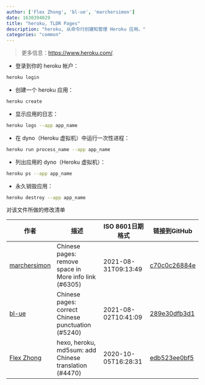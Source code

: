 ```yaml
---
author: ['Flex Zhong', 'bl-ue', 'marchersimon']
date: 1630394029
title: "heroku, TLDR Pages"
description: "heroku, 从命令行创建和管理 Heroku 应用。"
categories: "common"
---
```

> 更多信息：<https://www.heroku.com/>.

- 登录到你的 heroku 帐户：

```bash
heroku login
```

- 创建一个 heroku 应用：

```bash
heroku create
```

- 显示应用的日志：

```bash
heroku logs --app app_name
```

- 在 dyno（Heroku 虚拟机）中运行一次性进程：

```bash
heroku run process_name --app app_name
```

- 列出应用的 dyno（Heroku 虚拟机）：

```bash
heroku ps --app app_name
```

- 永久销毁应用：

```bash
heroku destroy --app app_name
```
对该文件所做的修改清单


作者 | 描述 | ISO 8601日期格式 | 链接到GitHub
------|-----|-----|-----
[marchersimon](mailto:50295997+marchersimon@users.noreply.github.com) | Chinese pages: remove space in More info link (#6305) | 2021-08-31T09:13:49 | [c70c0c26884e](https://github.com/tldr-pages/tldr/commit/c70c0c26884ee74fabb640cd842d1e4c72d9df4b)
[bl-ue](mailto:54780737+bl-ue@users.noreply.github.com) | Chinese pages: correct Chinese punctuation (#5240) | 2021-08-02T10:41:09 | [289e30dfb3d1](https://github.com/tldr-pages/tldr/commit/289e30dfb3d1d73bade9e3610e12bfc90e9270ae)
[Flex Zhong](mailto:chungzh07@gmail.com) | hexo, heroku, md5sum: add Chinese translation (#4470) | 2020-10-05T16:28:31 | [edb523ee0bf5](https://github.com/tldr-pages/tldr/commit/edb523ee0bf5631becbc53f51d4c482af8cd7373)

